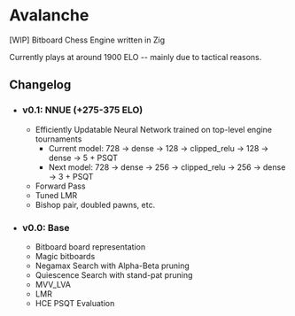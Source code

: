 # Avalanche

[WIP] Bitboard Chess Engine written in Zig

Currently plays at around 1900 ELO -- mainly due to tactical reasons.

## Changelog

- ### v0.1: NNUE  (+275-375 ELO)
    - Efficiently Updatable Neural Network trained on top-level engine tournaments
        - Current model: 728 -> dense -> 128 -> clipped_relu -> 128 -> dense -> 5 + PSQT
        - Next model: 728 -> dense -> 256 -> clipped_relu -> 256 -> dense -> 3 + PSQT
    - Forward Pass
    - Tuned LMR
    - Bishop pair, doubled pawns, etc.

- ### v0.0: Base
    - Bitboard board representation
    - Magic bitboards
    - Negamax Search with Alpha-Beta pruning
    - Quiescence Search with stand-pat pruning
    - MVV_LVA
    - LMR
    - HCE PSQT Evaluation
